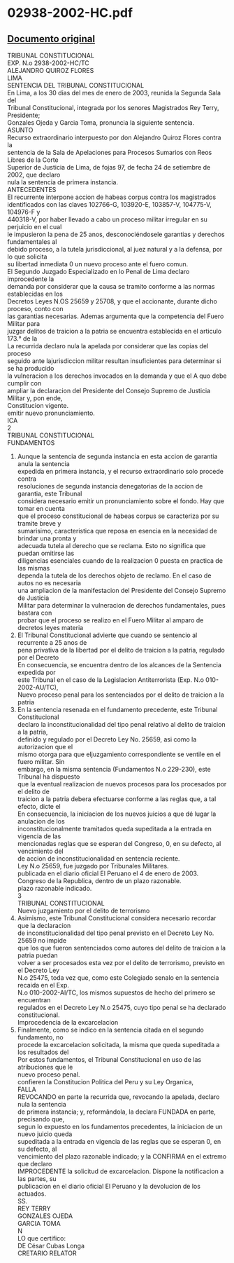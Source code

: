 
02938-2002-HC.pdf
=================
  
[Documento original](https://tc.gob.pe/jurisprudencia/2003/02938-2002-HC.pdf)  
---  
TRIBUNAL CONSTITUCIONAL  
EXP. N.o 2938-2002-HC/TC  
ALEJANDRO QUIROZ FLORES  
LIMA  
SENTENCIA DEL TRIBUNAL CONSTITUCIONAL  
En Lima, a los 30 dias del mes de enero de 2003, reunida la Segunda Sala del  
Tribunal Constitucional, integrada por los senores Magistrados Rey Terry, Presidente;  
Gonzales Ojeda y Garcia Toma, pronuncia la siguiente sentencia.  
ASUNTO  
Recurso extraordinario interpuesto por don Alejandro Quiroz Flores contra la  
sentencia de la Sala de Apelaciones para Procesos Sumarios con Reos Libres de la Corte  
Superior de Justicia de Lima, de fojas 97, de fecha 24 de setiembre de 2002, que declaro  
nula la sentencia de primera instancia.  
ANTECEDENTES  
El recurrente interpone accion de habeas corpus contra los magistrados  
identificados con las claves 102766-G, 103920-E, 103857-V, 104775-V, 104976-F y  
440318-V, por haber llevado a cabo un proceso militar irregular en su perjuicio en el cual  
le impusieron la pena de 25 anos, desconociéndosele garantias y derechos fundamentales al  
debido proceso, a la tutela jurisdiccional, al juez natural y a la defensa, por lo que solicita  
su libertad inmediata 0 un nuevo proceso ante el fuero comun.  
El Segundo Juzgado Especializado en lo Penal de Lima declaro improcedente la  
demanda por considerar que la causa se tramito conforme a las normas establecidas en los  
Decretos Leyes N.OS 25659 y 25708, y que el accionante, durante dicho proceso, conto con  
las garantias necesarias. Ademas argumenta que la competencia del Fuero Militar para  
juzgar delitos de traicion a la patria se encuentra establecida en el articulo 173.° de la  
La recurrida declaro nula la apelada por considerar que las copias del proceso  
seguido ante lajurisdiccion militar resultan insuficientes para determinar si se ha producido  
la vulneracion a los derechos invocados en la demanda y que el A quo debe cumplir con  
ampliar la declaracion del Presidente del Consejo Supremo de Justicia Militar y, pon ende,  
Constitucion vigente.  
emitir nuevo pronunciamiento.  
ICA  
2  
TRIBUNAL CONSTITUCIONAL  
FUNDAMENTOS  
1. Aunque la sentencia de segunda instancia en esta accion de garantia anula la sentencia  
expedida en primera instancia, y el recurso extraordinario solo procede contra  
resoluciones de segunda instancia denegatorias de la accion de garantia, este Tribunal  
considera necesario emitir un pronunciamiento sobre el fondo. Hay que tomar en cuenta  
que el proceso constitucional de habeas corpus se caracteriza por su tramite breve y  
sumarisimo, caracteristica que reposa en esencia en la necesidad de brindar una pronta y  
adecuada tutela al derecho que se reclama. Esto no significa que puedan omitirse las  
diligencias esenciales cuando de la realizacion 0 puesta en practica de las mismas  
dependa la tutela de los derechos objeto de reclamo. En el caso de autos no es necesaria  
una ampliacion de la manifestacion del Presidente del Consejo Supremo de Justicia  
Militar para determinar la vulneracion de derechos fundamentales, pues bastara con  
probar que el proceso se realizo en el Fuero Militar al amparo de decretos leyes materia  
2. El Tribunal Constitucional advierte que cuando se sentencio al recurrente a 25 anos de  
pena privativa de la libertad por el delito de traicion a la patria, regulado por el Decreto  
En consecuencia, se encuentra dentro de los alcances de la Sentencia expedida por  
este Tribunal en el caso de la Legislacion Antiterrorista (Exp. N.o 010-2002-AU/TC),  
Nuevo proceso penal para los sentenciados por el delito de traicion a la patria  
3. En la sentencia resenada en el fundamento precedente, este Tribunal Constitucional  
declaro la inconstitucionalidad del tipo penal relativo al delito de traicion a la patria,  
definido y regulado por el Decreto Ley No. 25659, asi como la autorizacion que el  
mismo otorga para que eljuzgamiento correspondiente se ventile en el fuero militar. Sin  
embargo, en la misma sentencia (Fundamentos N.o 229-230), este Tribunal ha dispuesto  
que la eventual realizacion de nuevos procesos para los procesados por el delito de  
traicion a la patria debera efectuarse conforme a las reglas que, a tal efecto, dicte el  
En consecuencia, la iniciacion de los nuevos juicios a que dé lugar la anulacion de los  
inconstitucionalmente tramitados queda supeditada a la entrada en vigencia de las  
mencionadas reglas que se esperan del Congreso, 0, en su defecto, al vencimiento del  
de accion de inconstitucionalidad en sentencia reciente.  
Ley N.o 25659, fue juzgado por Tribunales Militares.  
publicada en el diario oficial El Peruano el 4 de enero de 2003.  
Congreso de la Republica, dentro de un plazo razonable.  
plazo razonable indicado.  
3  
TRIBUNAL CONSTITUCIONAL  
Nuevo juzgamiento por el delito de terrorismo  
4. Asimismo, este Tribunal Constitucional considera necesario recordar que la declaracion  
de inconstitucionalidad del tipo penal previsto en el Decreto Ley No. 25659 no impide  
que los que fueron sentenciados como autores del delito de traicion a la patria puedan  
volver a ser procesados esta vez por el delito de terrorismo, previsto en el Decreto Ley  
N.o 25475, toda vez que, como este Colegiado senalo en la sentencia recaida en el Exp.  
N.o 010-2002-Al/TC, los mismos supuestos de hecho del primero se encuentran  
regulados en el Decreto Ley N.o 25475, cuyo tipo penal se ha declarado constitucional.  
Improcedencia de la excarcelacion  
5. Finalmente, como se indico en la sentencia citada en el segundo fundamento, no  
procede la excarcelacion solicitada, la misma que queda supeditada a los resultados del  
Por estos fundamentos, el Tribunal Constitucional en uso de las atribuciones que le  
nuevo proceso penal.  
confieren la Constitucion Politica del Peru y su Ley Organica,  
FALLA  
REVOCANDO en parte la recurrida que, revocando la apelada, declaro nula la sentencia  
de primera instancia; y, reformândola, la declara FUNDADA en parte, precisando que,  
segun lo expuesto en los fundamentos precedentes, la iniciacion de un nuevo juicio queda  
supeditada a la entrada en vigencia de las reglas que se esperan 0, en su defecto, al  
vencimiento del plazo razonable indicado; y la CONFIRMA en el extremo que declaro  
IMPROCEDENTE la solicitud de excarcelacion. Dispone la notificacion a las partes, su  
publicacion en el diario oficial El Peruano y la devolucion de los actuados.  
SS.  
REY TERRY  
GONZALES OJEDA  
GARCIA TOMA  
N  
LO que certifico:  
DE César Cubas Longa  
CRETARIO RELATOR